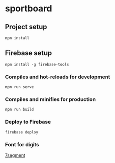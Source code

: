 # sportboard

## Project setup
```
npm install
```

## Firebase setup
```
npm install -g firebase-tools
```

### Compiles and hot-reloads for development
```
npm run serve
```

### Compiles and minifies for production
```
npm run build
```

### Deploy to Firebase
```
firebase deploy
```

### Font for digits
[7segment](http://torinak.com/7segment)
